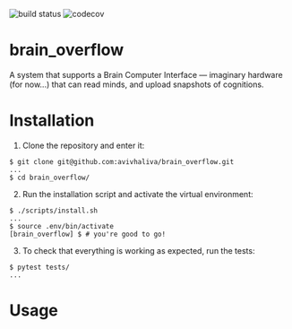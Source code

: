 ![build status](https://travis-ci.com/AvivHaliva/Brain-Overflow.svg?branch=master)
![codecov](https://codecov.io/gh/AvivHaliva/Brain-Overflow/branch/master/graph/badge.svg)
# brain_overflow
A system that supports a Brain Computer Interface — imaginary hardware (for now...) that can read minds, and upload snapshots of cognitions.


# Installation
1. Clone the repository and enter it:
```shell
$ git clone git@github.com:avivhaliva/brain_overflow.git
...
$ cd brain_overflow/
```

2. Run the installation script and activate the virtual environment:
```shell
$ ./scripts/install.sh
...
$ source .env/bin/activate
[brain_overflow] $ # you're good to go!
```
    
3. To check that everything is working as expected, run the tests:
```shell
$ pytest tests/
...
```

# Usage
